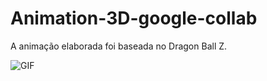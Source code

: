 # Animation-3D-google-collab
A animação elaborada foi baseada no Dragon Ball Z.

![GIF](Gif_Demo.gif)
